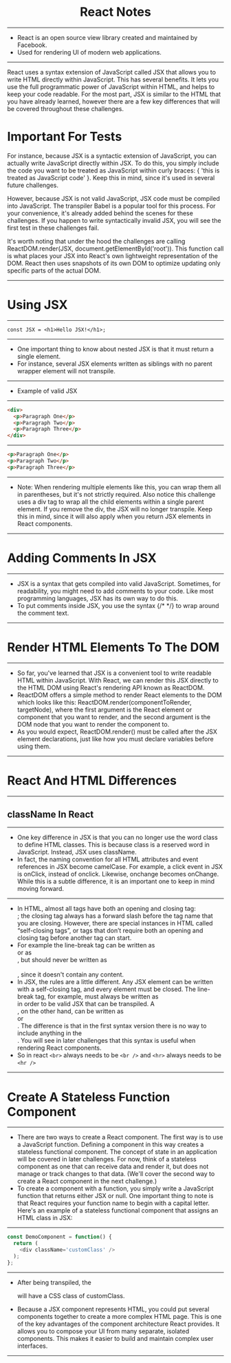 <h1 align="center">React Notes</h1>

<hr>

- React is an open source view library created and maintained by Facebook.
- Used for rendering UI of modern web applications.

<hr>

React uses a syntax extension of JavaScript called JSX that allows you to write HTML directly within JavaScript. This has several benefits. It lets you use the full programmatic power of JavaScript within HTML, and helps to keep your code readable. For the most part, JSX is similar to the HTML that you have already learned, however there are a few key differences that will be covered throughout these challenges.

<h1>Important For Tests</h1>

For instance, because JSX is a syntactic extension of JavaScript, you can actually write JavaScript directly within JSX. To do this, you simply include the code you want to be treated as JavaScript within curly braces: { 'this is treated as JavaScript code' }. Keep this in mind, since it's used in several future challenges.

However, because JSX is not valid JavaScript, JSX code must be compiled into JavaScript. The transpiler Babel is a popular tool for this process. For your convenience, it's already added behind the scenes for these challenges. If you happen to write syntactically invalid JSX, you will see the first test in these challenges fail.

It's worth noting that under the hood the challenges are calling ReactDOM.render(JSX, document.getElementById('root')). This function call is what places your JSX into React's own lightweight representation of the DOM. React then uses snapshots of its own DOM to optimize updating only specific parts of the actual DOM.

<hr>

# Using JSX

<hr>

`const JSX = <h1>Hello JSX!</h1>;`

<hr>

- One important thing to know about nested JSX is that it must return a single element.
- For instance, several JSX elements written as siblings with no parent wrapper element will not transpile.

<hr>

- Example of valid JSX

<hr>

```html
<div>
  <p>Paragraph One</p>
  <p>Paragraph Two</p>
  <p>Paragraph Three</p>
</div>
```

<hr>

```html
<p>Paragraph One</p>
<p>Paragraph Two</p>
<p>Paragraph Three</p>
```

<hr>

- Note: When rendering multiple elements like this, you can wrap them all in parentheses, but it's not strictly required. Also notice this challenge uses a div tag to wrap all the child elements within a single parent element. If you remove the div, the JSX will no longer transpile. Keep this in mind, since it will also apply when you return JSX elements in React components.

<hr>

# Adding Comments In JSX

<hr>

- JSX is a syntax that gets compiled into valid JavaScript. Sometimes, for readability, you might need to add comments to your code. Like most programming languages, JSX has its own way to do this.
- To put comments inside JSX, you use the syntax {/* */} to wrap around the comment text.

<hr>

# Render HTML Elements To The DOM

<hr>

- So far, you've learned that JSX is a convenient tool to write readable HTML within JavaScript. With React, we can render this JSX directly to the HTML DOM using React's rendering API known as ReactDOM.
- ReactDOM offers a simple method to render React elements to the DOM which looks like this: ReactDOM.render(componentToRender, targetNode), where the first argument is the React element or component that you want to render, and the second argument is the DOM node that you want to render the component to.
- As you would expect, ReactDOM.render() must be called after the JSX element declarations, just like how you must declare variables before using them.

<hr>

# React And HTML Differences

<hr>

## className In React

<hr>

- One key difference in JSX is that you can no longer use the word class to define HTML classes. This is because class is a reserved word in JavaScript. Instead, JSX uses className.
- In fact, the naming convention for all HTML attributes and event references in JSX become camelCase. For example, a click event in JSX is onClick, instead of onclick. Likewise, onchange becomes onChange. While this is a subtle difference, it is an important one to keep in mind moving forward.

<hr>

- In HTML, almost all tags have both an opening and closing tag: <div></div>; the closing tag always has a forward slash before the tag name that you are closing. However, there are special instances in HTML called “self-closing tags”, or tags that don’t require both an opening and closing tag before another tag can start.
- For example the line-break tag can be written as <br> or as <br />, but should never be written as <br></br>, since it doesn't contain any content.
- In JSX, the rules are a little different. Any JSX element can be written with a self-closing tag, and every element must be closed. The line-break tag, for example, must always be written as <br /> in order to be valid JSX that can be transpiled. A <div>, on the other hand, can be written as <div /> or <div></div>. The difference is that in the first syntax version there is no way to include anything in the <div />. You will see in later challenges that this syntax is useful when rendering React components.
- So in react `<br>` always needs to be `<br />` and `<hr>` always needs to be `<hr />`

<hr>

# Create A Stateless Function Component

<hr>

- There are two ways to create a React component. The first way is to use a JavaScript function. Defining a component in this way creates a stateless functional component. The concept of state in an application will be covered in later challenges. For now, think of a stateless component as one that can receive data and render it, but does not manage or track changes to that data. (We'll cover the second way to create a React component in the next challenge.)
- To create a component with a function, you simply write a JavaScript function that returns either JSX or null. One important thing to note is that React requires your function name to begin with a capital letter. Here's an example of a stateless functional component that assigns an HTML class in JSX:

<hr>

```js
const DemoComponent = function() {
  return (
    <div className='customClass' />
  );
};
```

<hr>

- After being transpiled, the <div> will have a CSS class of customClass.

- Because a JSX component represents HTML, you could put several components together to create a more complex HTML page. This is one of the key advantages of the component architecture React provides. It allows you to compose your UI from many separate, isolated components. This makes it easier to build and maintain complex user interfaces.

<hr>

